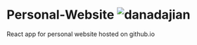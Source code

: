 # Personal-Website ![danadajian](https://circleci.com/gh/danadajian/personal_website.svg?style=svg)

React app for personal website hosted on github.io
